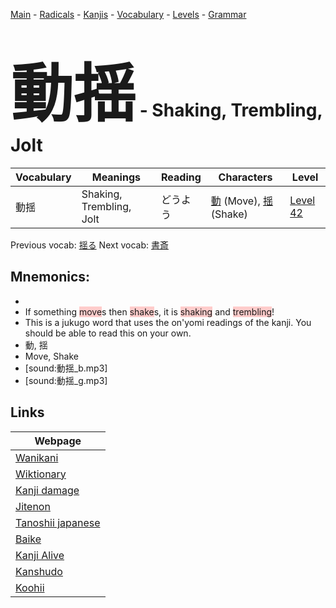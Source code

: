 <style> bigfont {font-size: 100px}</style>
[Main](../README.md) -
[Radicals](../radicals.md) -
[Kanjis](../kanjis.md) -
[Vocabulary](../vocabulary.md) -
[Levels](../levels.md) -
[Grammar](../grammar.md)
# <bigfont> 動揺</bigfont> - Shaking, Trembling, Jolt 

| Vocabulary | Meanings | Reading | Characters | Level |
| --- | --- | --- | --- | --- |
| 動揺 | Shaking, Trembling, Jolt | どうよう |  [動](../kanjis/動.md) (Move), [揺](../kanjis/揺.md) (Shake) | [Level 42](../levels/wk_level42.md) |

Previous vocab: [揺る](揺る.md) Next vocab: [書斎](書斎.md) 

## Mnemonics:

* 
* If something <span style="background-color:#ffcccb"> move</span>s then <span style="background-color:#ffcccb"> shake</span>s, it is <span style="background-color:#ffcccb"> shaking</span> and <span style="background-color:#ffcccb"> trembling</span>!
* This is a jukugo word that uses the on'yomi readings of the kanji. You should be able to read this on your own.
* 動, 揺
* Move, Shake
* [sound:動揺_b.mp3]
* [sound:動揺_g.mp3]


## Links 

| Webpage |
| --- |
| [Wanikani          ](https://www.wanikani.com/kanji/動揺) |
| [Wiktionary        ](https://en.wiktionary.org/wiki/動揺) |
| [Kanji damage      ](http://www.kanjidamage.com/kanji/search?utf8=✓&q=動揺) |
| [Jitenon           ](https://jitenon.com/kanji/動揺) |
| [Tanoshii japanese ](https://www.tanoshiijapanese.com/dictionary/kanji.cfm?k=動揺) |
| [Baike             ](https://baike.baidu.com/item/動揺) |
| [Kanji Alive       ](https://app.kanjialive.com/動揺) |
| [Kanshudo          ](https://www.kanshudo.com/searchmn?q=動揺) |
| [Koohii            ](https://kanji.koohii.com/study/kanji/動揺) |

